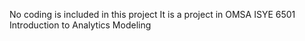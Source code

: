 No coding is included in this project
It is a project in OMSA ISYE 6501 Introduction to Analytics Modeling
